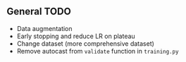 ## General TODO
- Data augmentation
- Early stopping and reduce LR on plateau
- Change dataset (more comprehensive dataset)
- Remove autocast from `validate` function in `training.py`